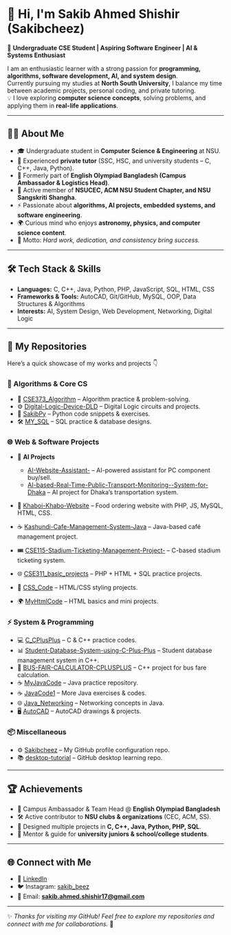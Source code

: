 # 👋 Hi, I'm **Sakib Ahmed Shishir** (Sakibcheez)  

🚀 **Undergraduate CSE Student | Aspiring Software Engineer | AI & Systems Enthusiast**  

I am an enthusiastic learner with a strong passion for **programming, algorithms, software development, AI, and system design**.  
Currently pursuing my studies at **North South University**, I balance my time between academic projects, personal coding, and private tutoring.  
💡 I love exploring **computer science concepts**, solving problems, and applying them in **real-life applications**.  

---

## 🧑‍💻 **About Me**
- 🎓 Undergraduate student in **Computer Science & Engineering** at NSU.  
- 🏫 Experienced **private tutor** (SSC, HSC, and university students – C, C++, Java, Python).  
- 🌟 Formerly part of **English Olympiad Bangladesh (Campus Ambassador & Logistics Head)**.  
- 🤝 Active member of **NSUCEC, ACM NSU Student Chapter, and NSU Sangskriti Shangha**.  
- ⚡ Passionate about **algorithms, AI projects, embedded systems, and software engineering**.  
- 🌍 Curious mind who enjoys **astronomy, physics, and computer science content**.  
- 🧩 Motto: *Hard work, dedication, and consistency bring success.*  

---

## 🛠️ **Tech Stack & Skills**
- **Languages:** C, C++, Java, Python, PHP, JavaScript, SQL, HTML, CSS  
- **Frameworks & Tools:** AutoCAD, Git/GitHub, MySQL, OOP, Data Structures & Algorithms  
- **Interests:** AI, System Design, Web Development, Networking, Digital Logic  

---

## 📂 **My Repositories**
Here’s a quick showcase of my works and projects 👇  

### 🔢 Algorithms & Core CS
- 📘 [CSE373_Algorithm](https://github.com/Sakibcheez/CSE373_Algorithm) – Algorithm practice & problem-solving.  
- ⚙️ [Digital-Logic-Device-DLD](https://github.com/Sakibcheez/Digital-Logic-Device-DLD) – Digital Logic circuits and projects.  
- 🐍 [SakibPy](https://github.com/Sakibcheez/SakibPy) – Python code snippets & exercises.  
- 🛠️ [MY_SQL](https://github.com/Sakibcheez/MY_SQL) – SQL practice & database designs.  

### 🌐 Web & Software Projects
- 🤖 **AI Projects**  
  - [AI-Website-Assistant-](#) – AI-powered assistant for PC component buy/sell.  
  - [AI-based-Real-Time-Public-Transport-Monitoring--System-for-Dhaka](#) – AI project for Dhaka’s transportation system.  

- 🍔 [Khaboi-Khabo-Website](#) – Food ordering website with PHP, JS, MySQL, HTML, CSS.  
- ☕ [Kashundi-Cafe-Management-System-Java](https://github.com/Sakibcheez/Kashundi-Cafe-Management-System-Java) – Java-based café management project.  
- 🎟️ [CSE115-Stadium-Ticketing-Management-Project-](https://github.com/Sakibcheez/CSE115-Stadium-Ticketing-Management-Project-) – C-based stadium ticketing system.  
- 🌐 [CSE311_basic_projects](https://github.com/Sakibcheez/CSE311_basic_projects) – PHP + HTML + SQL practice projects.  
- 🎨 [CSS_Code](https://github.com/Sakibcheez/CSS_Code) – HTML/CSS styling projects.  
- 🌍 [MyHtmlCode](#) – HTML basics and mini projects.  

### ⚡ System & Programming
- 💻 [C_CPlusPlus](https://github.com/Sakibcheez/C_CPlusPlus) – C & C++ practice codes.  
- 📊 [Student-Database-System-using-C-Plus-Plus](https://github.com/Sakibcheez/Student-Database-System-using-C-Plus-Plus) – Student database management system in C++.  
- 🚏 [BUS-FAIR-CALCULATOR-CPLUSPLUS](#) – C++ project for bus fare calculation.  
- ☕ [MyJavaCode](https://github.com/Sakibcheez/MyJavaCode) – Java practice repository.  
- ☕ [JavaCode1](https://github.com/Sakibcheez/JavaCode1) – More Java exercises & codes.  
- 🌐 [Java_Networking](https://github.com/Sakibcheez/Java_Networking) – Networking concepts in Java.  
- 🖥️ [AutoCAD](https://github.com/Sakibcheez/AutoCAD) – AutoCAD drawings & projects.  

### 📦 Miscellaneous
- ⚙️ [Sakibcheez](https://github.com/Sakibcheez/Sakibcheez) – My GitHub profile configuration repo.  
- 📚 [desktop-tutorial](#) – GitHub desktop learning repo.  

---

## 🏆 **Achievements**
- 🏅 Campus Ambassador & Team Head @ **English Olympiad Bangladesh**  
- 🛠️ Active contributor to **NSU clubs & organizations** (CEC, ACM, SS).  
- 🎯 Designed multiple projects in **C, C++, Java, Python, PHP, SQL**.  
- 📖 Mentor & guide for **university juniors & school/college students**.  

---

## 🌐 **Connect with Me**
- 💼 [LinkedIn](https://www.linkedin.com/in/sakib-ahmed-20337624a)  
- 🐦 Instagram: [sakib_beez](https://www.instagram.com/sakib_beez)  
- 📧 Email: **sakib.ahmed.shishir17@gmail.com**  

---

✨ *Thanks for visiting my GitHub! Feel free to explore my repositories and connect with me for collaborations.* 🚀  
